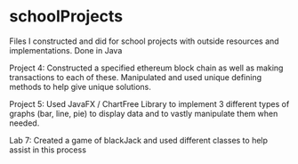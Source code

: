 # schoolProjects

Files I constructed and did for school projects with outside resources and implementations. Done in Java

Project 4: Constructed a specified ethereum block chain as well as making transactions to each of these. Manipulated and used unique defining methods to help give unique solutions. 

Project 5: Used JavaFX / ChartFree Library to implement 3 different types of graphs (bar, line, pie) to display data and to vastly manipulate them when needed. 

Lab 7: Created a game of blackJack and used different classes to help assist in this process

